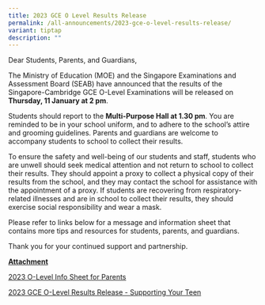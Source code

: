 ```yaml
---
title: 2023 GCE O Level Results Release
permalink: /all-announcements/2023-gce-o-level-results-release/
variant: tiptap
description: ""
---
```

<p>Dear Students, Parents, and Guardians,</p><p>The Ministry of Education (MOE) and the Singapore Examinations and Assessment Board (SEAB) have announced that the results of the Singapore-Cambridge GCE O-Level Examinations will be released on <strong>Thursday, 11 January at 2 pm</strong>.&nbsp;</p><p>Students should report to the <strong>Multi-Purpose Hall at 1.30 pm</strong>. You are reminded to be in your school uniform, and to adhere to the school’s attire and grooming guidelines. Parents and guardians are welcome to accompany students to school to collect their results.</p><p>To ensure the safety and well-being of our students and staff, students who are unwell should seek medical attention and not return to school to collect their results. They should appoint a proxy to collect a physical copy of their results from the school, and they may contact the school for assistance with the appointment of a proxy. If students are recovering from respiratory-related illnesses and are in school to collect their results, they should exercise social responsibility and wear a mask.</p><p>Please refer to links below for a message and information sheet that contains more tips and resources for students, parents, and guardians.</p><p>Thank you for your continued support and partnership.&nbsp;</p><p><strong><u>Attachment</u></strong></p><p><a href="/files/O Level/2023_O_Level_Info_Sheet_for_Parents.pdf" rel="noopener noreferrer nofollow" target="_blank">2023 O-Level Info Sheet for Parents</a></p><p><a href="/files/O Level/2023_GCE_O_Level_Results_Release___Supporting_Your_Teen.pdf" rel="noopener noreferrer nofollow" target="_blank">2023 GCE O-Level Results Release - Supporting Your Teen</a></p>